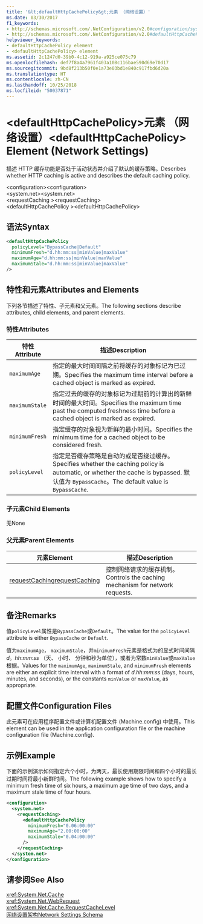 ```yaml
---
title: '&lt;defaultHttpCachePolicy&gt;元素 （网络设置）'
ms.date: 03/30/2017
f1_keywords:
- http://schemas.microsoft.com/.NetConfiguration/v2.0#configuration/system.net/requestCaching/defaultHttpCachePolicy
- http://schemas.microsoft.com/.NetConfiguration/v2.0#defaultHttpCachePolicy
helpviewer_keywords:
- defaultHttpCachePolicy element
- <defaultHttpCachePolicy> element
ms.assetid: 2c1247d0-39b0-4c12-919a-a925ce075c79
ms.openlocfilehash: def7f8a4a7961f403a108c116bae590d69e70d17
ms.sourcegitcommit: 9bd8f213b50f0e1a73e03bd1e840c917fbd6d20a
ms.translationtype: HT
ms.contentlocale: zh-CN
ms.lasthandoff: 10/25/2018
ms.locfileid: "50037871"
---
```

# <a name="ltdefaulthttpcachepolicygt-element-network-settings"></a><span data-ttu-id="2f277-102">&lt;defaultHttpCachePolicy&gt;元素 （网络设置）</span><span class="sxs-lookup"><span data-stu-id="2f277-102">&lt;defaultHttpCachePolicy&gt; Element (Network Settings)</span></span>
<span data-ttu-id="2f277-103">描述 HTTP 缓存功能是否处于活动状态并介绍了默认的缓存策略。</span><span class="sxs-lookup"><span data-stu-id="2f277-103">Describes whether HTTP caching is active and describes the default caching policy.</span></span>  
  
 <span data-ttu-id="2f277-104">\<configuration></span><span class="sxs-lookup"><span data-stu-id="2f277-104">\<configuration></span></span>  
<span data-ttu-id="2f277-105">\<system.net></span><span class="sxs-lookup"><span data-stu-id="2f277-105">\<system.net></span></span>  
<span data-ttu-id="2f277-106">\<requestCaching ></span><span class="sxs-lookup"><span data-stu-id="2f277-106">\<requestCaching></span></span>  
<span data-ttu-id="2f277-107">\<defaultHttpCachePolicy ></span><span class="sxs-lookup"><span data-stu-id="2f277-107">\<defaultHttpCachePolicy></span></span>  
  
## <a name="syntax"></a><span data-ttu-id="2f277-108">语法</span><span class="sxs-lookup"><span data-stu-id="2f277-108">Syntax</span></span>  
  
```xml  
<defaultHttpCachePolicy  
  policyLevel="BypassCache|Default"  
  minimumFresh="d.hh:mm:ss|minValue|maxValue"  
  maximumAge="d.hh:mm:ss|minValue|maxValue"  
  maximumStale="d.hh:mm:ss|minValue|maxValue"  
/>  
```  
  
## <a name="attributes-and-elements"></a><span data-ttu-id="2f277-109">特性和元素</span><span class="sxs-lookup"><span data-stu-id="2f277-109">Attributes and Elements</span></span>  
 <span data-ttu-id="2f277-110">下列各节描述了特性、子元素和父元素。</span><span class="sxs-lookup"><span data-stu-id="2f277-110">The following sections describe attributes, child elements, and parent elements.</span></span>  
  
### <a name="attributes"></a><span data-ttu-id="2f277-111">特性</span><span class="sxs-lookup"><span data-stu-id="2f277-111">Attributes</span></span>  
  
|<span data-ttu-id="2f277-112">特性</span><span class="sxs-lookup"><span data-stu-id="2f277-112">Attribute</span></span>|<span data-ttu-id="2f277-113">描述</span><span class="sxs-lookup"><span data-stu-id="2f277-113">Description</span></span>|  
|---------------|-----------------|  
|`maximumAge`|<span data-ttu-id="2f277-114">指定的最大时间间隔之前将缓存的对象标记为已过期。</span><span class="sxs-lookup"><span data-stu-id="2f277-114">Specifies the maximum time interval before a cached object is marked as expired.</span></span>|  
|`maximumStale`|<span data-ttu-id="2f277-115">指定过去的缓存的对象标记为过期前的计算出的新鲜时间的最大时间。</span><span class="sxs-lookup"><span data-stu-id="2f277-115">Specifies the maximum time past the computed freshness time before a cached object is marked as expired.</span></span>|  
|`minimumFresh`|<span data-ttu-id="2f277-116">指定缓存的对象视为新鲜的最小时间。</span><span class="sxs-lookup"><span data-stu-id="2f277-116">Specifies the minimum time for a cached object to be considered fresh.</span></span>|  
|`policyLevel`|<span data-ttu-id="2f277-117">指定是否缓存策略是自动的或是否绕过缓存。</span><span class="sxs-lookup"><span data-stu-id="2f277-117">Specifies whether the caching policy is automatic, or whether the cache is bypassed.</span></span> <span data-ttu-id="2f277-118">默认值为 `BypassCache`。</span><span class="sxs-lookup"><span data-stu-id="2f277-118">The default value is `BypassCache`.</span></span>|  
  
### <a name="child-elements"></a><span data-ttu-id="2f277-119">子元素</span><span class="sxs-lookup"><span data-stu-id="2f277-119">Child Elements</span></span>  
 <span data-ttu-id="2f277-120">无</span><span class="sxs-lookup"><span data-stu-id="2f277-120">None</span></span>  
  
### <a name="parent-elements"></a><span data-ttu-id="2f277-121">父元素</span><span class="sxs-lookup"><span data-stu-id="2f277-121">Parent Elements</span></span>  
  
|<span data-ttu-id="2f277-122">元素</span><span class="sxs-lookup"><span data-stu-id="2f277-122">Element</span></span>|<span data-ttu-id="2f277-123">描述</span><span class="sxs-lookup"><span data-stu-id="2f277-123">Description</span></span>|  
|-------------|-----------------|  
|[<span data-ttu-id="2f277-124">requestCaching</span><span class="sxs-lookup"><span data-stu-id="2f277-124">requestCaching</span></span>](../../../../../docs/framework/configure-apps/file-schema/network/requestcaching-element-network-settings.md)|<span data-ttu-id="2f277-125">控制网络请求的缓存机制。</span><span class="sxs-lookup"><span data-stu-id="2f277-125">Controls the caching mechanism for network requests.</span></span>|  
  
## <a name="remarks"></a><span data-ttu-id="2f277-126">备注</span><span class="sxs-lookup"><span data-stu-id="2f277-126">Remarks</span></span>  
 <span data-ttu-id="2f277-127">值`policyLevel`属性是`BypassCache`或`Default`。</span><span class="sxs-lookup"><span data-stu-id="2f277-127">The value for the `policyLevel` attribute is either `BypassCache` or `Default`.</span></span>  
  
 <span data-ttu-id="2f277-128">值为`maximumAge`， `maximumStale`，并`minimumFresh`元素是格式为的显式时间间隔*d*。*hh*:*mm*:*ss* （天、 小时、 分钟和秒为单位），或者为常数`minValue`或`maxValue`根据。</span><span class="sxs-lookup"><span data-stu-id="2f277-128">Values for the `maximumAge`, `maximumStale`, and `minimumFresh` elements are either an explicit time interval with a format of *d*.*hh*:*mm*:*ss* (days, hours, minutes, and seconds), or the constants `minValue` or `maxValue`, as appropriate.</span></span>  
  
## <a name="configuration-files"></a><span data-ttu-id="2f277-129">配置文件</span><span class="sxs-lookup"><span data-stu-id="2f277-129">Configuration Files</span></span>  
 <span data-ttu-id="2f277-130">此元素可在应用程序配置文件或计算机配置文件 (Machine.config) 中使用。</span><span class="sxs-lookup"><span data-stu-id="2f277-130">This element can be used in the application configuration file or the machine configuration file (Machine.config).</span></span>  
  
## <a name="example"></a><span data-ttu-id="2f277-131">示例</span><span class="sxs-lookup"><span data-stu-id="2f277-131">Example</span></span>  
 <span data-ttu-id="2f277-132">下面的示例演示如何指定六个小时，为两天，最长使用期限时间和四个小时的最长过期时间将最小新鲜时间。</span><span class="sxs-lookup"><span data-stu-id="2f277-132">The following example shows how to specify a minimum fresh time of six hours, a maximum age time of two days, and a maximum stale time of four hours.</span></span>  
  
```xml  
<configuration>  
  <system.net>  
    <requestCaching>  
      <defaultHttpCachePolicy  
        minimumFresh="0.06:00:00"  
        maximumAge="2.00:00:00"  
        maximumStale="0.04:00:00"
      />  
    </requestCaching>  
  </system.net>  
</configuration>  
```  
  
## <a name="see-also"></a><span data-ttu-id="2f277-133">请参阅</span><span class="sxs-lookup"><span data-stu-id="2f277-133">See Also</span></span>  
 <xref:System.Net.Cache>  
 <xref:System.Net.WebRequest>  
 <xref:System.Net.Cache.RequestCacheLevel>  
 [<span data-ttu-id="2f277-134">网络设置架构</span><span class="sxs-lookup"><span data-stu-id="2f277-134">Network Settings Schema</span></span>](../../../../../docs/framework/configure-apps/file-schema/network/index.md)
